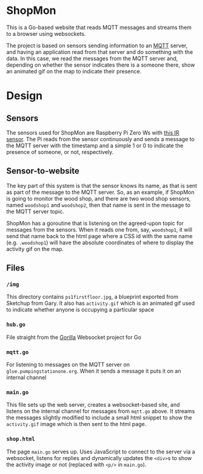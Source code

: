 # ShopMon
This is a Go-based website that reads MQTT messages and streams them to a browser using websockets.

The project is based on sensors sending information to an [MQTT](https://mqtt.org) server, and having an application read from that server and do something with the data. In this case, we read the messages from the MQTT server and, depending on whether the sensor indicates there is a someone there, show an animated gif on the map to indicate their presence.

# Design
## Sensors
The sensors used for ShopMon are Raspberry Pi Zero Ws with [this IR sensor](https://www.amazon.com/dp/B012ZZ4LPM/ref=cm_sw_em_r_mt_dp_U_z6XXEbKJ0MWP9). The Pi reads from the sensor continuously and sends a message to the MQTT server with the timestamp and a simple 1 or 0 to indicate the presence of someone, or not, respectively.
 
## Sensor-to-website
The key part of this system is that the sensor knows its name, as that is sent as part of the message to the MQTT server. So, as an example, if ShopMon is going to monitor the wood shop, and there are two wood shop sensors, named `woodshop1` and `woodshop2`, then that name is sent in the message to the MQTT server topic.

ShopMon has a goroutine that is listening on the agreed-upon topic for messages from the sensors. When it reads one from, say, `woodshop1`, it will send that name back to the html page where a CSS id with the same name (e.g. `.woodshop1`) will have the absolute coordinates of where to display the activity gif on the map. 

## Files

### `/img`
This directory contains `ps1firstfloor.jpg`, a blueprint exported from Sketchup from Gary. It also has `activity.gif` which is an animated gif used to indicate whether anyone is occupying a particular space

### `hub.go`
File straight from the [Gorilla](https://github.com/gorilla/websocket) Websocket project for Go

### `mqtt.go`
For listening to messages on the MQTT server on `glue.pumpingstationone.org`. When it sends a message it puts it on an internal channel 

### `main.go`
This file sets up the web server, creates a websocket-based site, and listens on the internal channel for messages from `mqtt.go` above. It streams the messages slightly modified to include a small html snippet to show the `activity.gif` image which is then sent to the html page.

### `shop.html`
The page `main.go` serves up. Uses JavaScript to connect to the server via a websocket, listens for replies and dynamically updates the `<div>`s to show the activity image or not (replaced with `<p/>` in `main.go`).